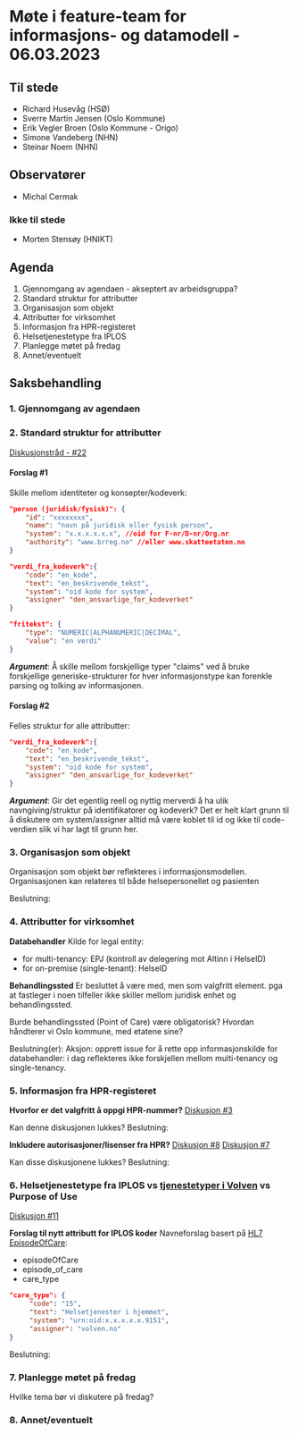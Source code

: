 # Møte i feature-team for informasjons- og datamodell - 06.03.2023

## Til stede
- Richard Husevåg (HSØ)
- Sverre Martin Jensen (Oslo Kommune)
- Erik Vegler Broen (Oslo Kommune - Origo)
- Simone Vandeberg (NHN)
- Steinar Noem (NHN)

## Observatører
- Michal Cermak

### Ikke til stede
- Morten Stensøy (HNIKT)

## Agenda
1. Gjennomgang av agendaen - akseptert av arbeidsgruppa?
2. Standard struktur for attributter
3. Organisasjon som objekt
4. Attributter for virksomhet
5. Informasjon fra HPR-registeret
6. Helsetjenestetype fra IPLOS
7. Planlegge møtet på fredag
8. Annet/eventuelt


## Saksbehandling

### 1. Gjennomgang av agendaen

### 2. Standard struktur for attributter
[Diskusjonstråd - #22](https://github.com/NorskHelsenett/Tillitsrammeverk/discussions/22)

#### Forslag #1
Skille mellom identiteter og konsepter/kodeverk:
````JSON
"person (juridisk/fysisk)": {
	"id": "xxxxxxxx",
	"name": "navn på juridisk eller fysisk person",
	"system": "x.x.x.x.x.x", //oid for F-nr/D-nr/Org.nr
    "authority": "www.brreg.no" //eller www.skatteetaten.no
}

"verdi_fra_kodeverk":{
	"code": "en_kode",
	"text": "en_beskrivende_tekst",
	"system": "oid kode for system",
	"assigner" "den_ansvarlige_for_kodeverket"
}

"fritekst": {
    "type": "NUMERIC|ALPHANUMERIC|DECIMAL",
    "value": "en verdi" 
}
```` 
_**Argument**_:
Å skille mellom forskjellige typer "claims" ved å bruke forskjellige generiske-strukturer for hver informasjonstype kan forenkle parsing og tolking av informasjonen.

#### Forslag #2
Felles struktur for alle attributter:
````JSON
"verdi_fra_kodeverk":{
	"code": "en_kode",
	"text": "en_beskrivende_tekst",
	"system": "oid kode for system",
	"assigner" "den_ansvarlige_for_kodeverket"
}
````
_**Argument**_:
Gir det egentlig reell og nyttig merverdi å ha ulik navngiving/struktur på identifikatorer og kodeverk?
Det er helt klart grunn til å diskutere om system/assigner alltid må være koblet til id og ikke til code-verdien slik vi har lagt til grunn her.

### 3. Organisasjon som objekt
Organisasjon som objekt bør reflekteres i informasjonsmodellen.
Organisasjonen kan relateres til både helsepersonellet og pasienten

Beslutning:


### 4. Attributter for virksomhet
**Databehandler**
Kilde for legal entity: 
* for multi-tenancy: EPJ (kontroll av delegering mot Altinn i HelseID)
* for on-premise (single-tenant): HelseID

**Behandlingssted**
Er besluttet å være med, men som valgfritt element. pga at fastleger i noen tilfeller ikke skiller mellom juridisk enhet og behandlingssted.

Burde behandlingssted (Point of Care) være  obligatorisk?
Hvordan håndterer vi Oslo kommune, med etatene sine?

Beslutning(er):
Aksjon: opprett issue for å rette opp informasjonskilde for databehandler: i dag reflekteres ikke forskjellen mellom multi-tenancy og single-tenancy.


### 5. Informasjon fra HPR-registeret
**Hvorfor er det valgfritt å oppgi HPR-nummer?**
[Diskusjon #3](https://github.com/NorskHelsenett/Tillitsrammeverk/discussions/3)

Kan denne diskusjonen lukkes?
Beslutning:

**Inkludere autorisasjoner/lisenser fra HPR?**
[Diskusjon #8](https://github.com/NorskHelsenett/Tillitsrammeverk/discussions/8)
[Diskusjon #7](https://github.com/NorskHelsenett/Tillitsrammeverk/discussions/7)

Kan disse diskusjonene lukkes?
Beslutning:


### 6. Helsetjenestetype fra IPLOS vs [tjenestetyper i Volven](https://volven.no/categoryres.asp?open_f=true&catID=3&subID=8&srcTable=KVELEMENT&open=true&subCat=163) vs Purpose of Use

[Diskusjon #11](https://github.com/NorskHelsenett/Tillitsrammeverk/discussions/11)

**Forslag til nytt attributt for IPLOS koder**
Navneforslag basert på [HL7 EpisodeOfCare](https://www.hl7.org/fhir/episodeofcare.html): 
* episodeOfCare
* episode_of_care
* care_type

````JSON
"care_type": {
     "code": "15",
     "text": "Helsetjenester i hjemmet",
     "system": "urn:oid:x.x.x.x.x.9151",
     "assigner": "volven.no"
}
````

Beslutning:



### 7. Planlegge møtet på fredag
Hvilke tema bør vi diskutere på fredag?

### 8. Annet/eventuelt

